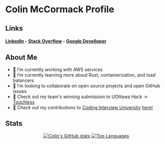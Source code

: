 # Colin McCormack Profile

## Links

#### [LinkedIn](https://www.linkedin.com/in/colin-mccormack-1a4a54229/) - [Stack Overflow](https://stackoverflow.com/users/17237035/colin-mccormack) - [Google Develloper](https://developers.google.com/profile/u/colin_mccormack)

## About Me

- 🔭 I’m currently working with AWS services
- 🌱 I’m currently learning more about Rust, containerization, and load balancers
- 👯 I’m looking to collaborate on open source projects and open GitHub issues
- :memo: Check out my team's winning submission to UOttawa Hack &rarr; [Touchless](https://devpost.com/software/touchless-g72ten)
- :memo: Check out my contributions to [Coding Interview University](https://github.com/jwasham/coding-interview-university) [here!](https://github.com/jwasham/coding-interview-university/pulls?q=is%3Apr+author%3Acolin-mccormack+is%3Aclosed+)

## Stats

<div align="center" width="50%">
  
[![Colin's GitHub stats](https://github-readme-stats-git-masterrstaa-rickstaa.vercel.app/api?username=colin-mccormack&show_icons=true&theme=github_dark&count_private=true&hide_rank=true&include_all_commits=true&cache_seconds=7200)](https://github.com/anuraghazra/github-readme-stats)
[![Top Languages](https://github-readme-stats-git-masterrstaa-rickstaa.vercel.app/api/top-langs/?username=colin-mccormack&hide=CMake,Makefile,HTML,CSS&layout=compact&theme=github_dark)](https://github-readme-stats-git-masterrstaa-rickstaa.vercel.app/api?)
  
  </div>


